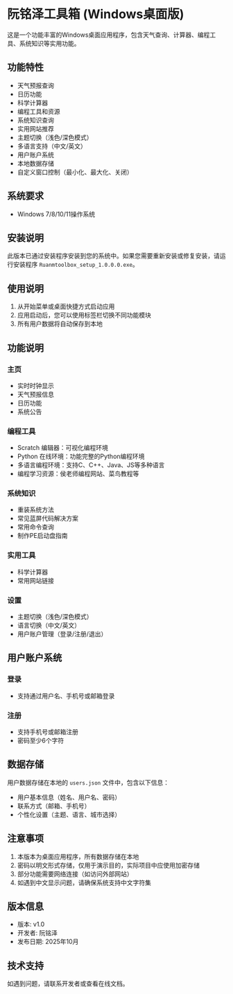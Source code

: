 # 阮铭泽工具箱 (Windows桌面版)

这是一个功能丰富的Windows桌面应用程序，包含天气查询、计算器、编程工具、系统知识等实用功能。

## 功能特性

- 天气预报查询
- 日历功能
- 科学计算器
- 编程工具和资源
- 系统知识查询
- 实用网站推荐
- 主题切换（浅色/深色模式）
- 多语言支持（中文/英文）
- 用户账户系统
- 本地数据存储
- 自定义窗口控制（最小化、最大化、关闭）

## 系统要求

- Windows 7/8/10/11操作系统

## 安装说明

此版本已通过安装程序安装到您的系统中。如果您需要重新安装或修复安装，请运行安装程序 `Ruanmtoolbox_setup_1.0.0.0.exe`。

## 使用说明

1. 从开始菜单或桌面快捷方式启动应用
2. 应用启动后，您可以使用标签栏切换不同功能模块
3. 所有用户数据将自动保存到本地

## 功能说明

### 主页
- 实时时钟显示
- 天气预报信息
- 日历功能
- 系统公告

### 编程工具
- Scratch 编辑器：可视化编程环境
- Python 在线环境：功能完整的Python编程环境
- 多语言编程环境：支持C、C++、Java、JS等多种语言
- 编程学习资源：侯老师编程网站、菜鸟教程等

### 系统知识
- 重装系统方法
- 常见蓝屏代码解决方案
- 常用命令查询
- 制作PE启动盘指南

### 实用工具
- 科学计算器
- 常用网站链接

### 设置
- 主题切换（浅色/深色模式）
- 语言切换（中文/英文）
- 用户账户管理（登录/注册/退出）

## 用户账户系统

### 登录
- 支持通过用户名、手机号或邮箱登录

### 注册
- 支持手机号或邮箱注册
- 密码至少6个字符

## 数据存储

用户数据存储在本地的 `users.json` 文件中，包含以下信息：
- 用户基本信息（姓名、用户名、密码）
- 联系方式（邮箱、手机号）
- 个性化设置（主题、语言、城市选择）

## 注意事项

1. 本版本为桌面应用程序，所有数据存储在本地
2. 密码以明文形式存储，仅用于演示目的，实际项目中应使用加密存储
3. 部分功能需要网络连接（如访问外部网站）
4. 如遇到中文显示问题，请确保系统支持中文字符集

## 版本信息

- 版本: v1.0
- 开发者: 阮铭泽
- 发布日期: 2025年10月

## 技术支持

如遇到问题，请联系开发者或查看在线文档。

